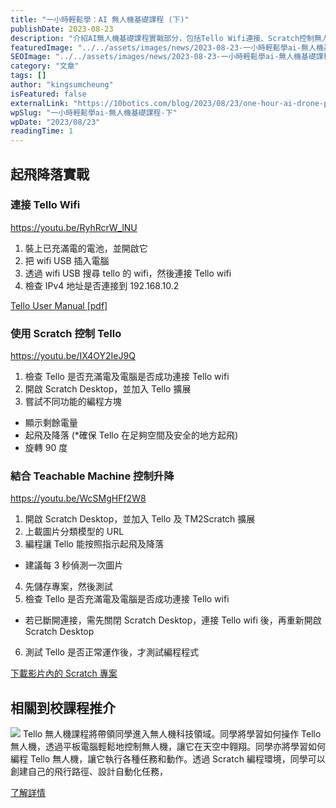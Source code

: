 ```yaml
---
title: "一小時輕鬆學：AI 無人機基礎課程 (下)"
publishDate: 2023-08-23
description: "介紹AI無人機基礎課程實戰部分，包括Tello Wifi連接、Scratch控制無人機、結合Teachable Machine控制升降等技術，為學生提供完整的無人機編程學習體驗。"
featuredImage: "../../assets/images/news/2023-08-23-一小時輕鬆學ai-無人機基礎課程-下/image1.png"
SEOImage: "../../assets/images/news/2023-08-23-一小時輕鬆學ai-無人機基礎課程-下/image1.png"
category: "文章"
tags: []
author: "kingsumcheung"
isFeatured: false
externalLink: "https://10botics.com/blog/2023/08/23/one-hour-ai-drone-part-2/"
wpSlug: "一小時輕鬆學ai-無人機基礎課程-下"
wpDate: "2023/08/23"
readingTime: 1
---
```


## 起飛降落實戰

### 連接 Tello Wifi

https://youtu.be/RyhRcrW_lNU

1. 裝上已充滿電的電池，並開啟它
2. 把 wifi USB 插入電腦
3. 透過 wifi USB 搜尋 tello 的 wifi，然後連接 Tello wifi
4. 檢查 IPv4 地址是否連接到 192.168.10.2

[Tello User Manual [pdf]](https://drive.google.com/file/d/1IRxvS35_415C7yTa-nz1vdw2ijNOQ2U-/view?usp=sharing)

### 使用 Scratch 控制 Tello

https://youtu.be/IX4OY2IeJ9Q

1. 檢查 Tello 是否充滿電及電腦是否成功連接 Tello wifi
2. 開啟 Scratch Desktop，並加入 Tello 擴展
3. 嘗試不同功能的編程方塊
- 顯示剩餘電量
- 起飛及降落 (*確保 Tello 在足夠空間及安全的地方起飛)
- 旋轉 90 度

### 結合 Teachable Machine 控制升降

https://youtu.be/WcSMgHFf2W8

1. 開啟 Scratch Desktop，並加入 Tello 及 TM2Scratch 擴展
2. 上載圖片分類模型的 URL
3. 編程讓 Tello 能按照指示起飛及降落
- 建議每 3 秒偵測一次圖片
4. 先儲存專案，然後測試
5. 檢查 Tello 是否充滿電及電腦是否成功連接 Tello wifi
- 若已斷開連接，需先關閉 Scratch Desktop，連接 Tello wifi 後，再重新開啟 Scratch Desktop
6. 測試 Tello 是否正常運作後，才測試編程程式

[下載影片內的 Scratch 專案](https://drive.google.com/file/d/1J5inVXKvv-Jo36k3KOiZ16etb43ZCKtp/view?usp=sharing)

## 相關到校課程推介

![](https://staging.10botics.com/wp-content/uploads/2023/08/7.jpg)
Tello 無人機課程將帶領同學進入無人機科技領域。同學將學習如何操作 Tello 無人機，透過平板電腦輕鬆地控制無人機，讓它在天空中翱翔。同學亦將學習如何編程 Tello 無人機，讓它執行各種任務和動作。透過 Scratch 編程環境，同學可以創建自己的飛行路徑、設計自動化任務，

[了解詳情](https://10botics.com/school-courses/tello/)
